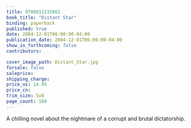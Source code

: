 ```yaml
---
title: 9780811215862
book_title: "Distant Star"
binding: paperback
published: true
date: 2004-12-01T06:00:00-04:00
publication_date: 2004-12-01T06:00:00-04:00
show_in_forthcoming: false
contributors:

cover_image_path: Distant_Star.jpg
forsale: false
saleprice:
shipping_charge:
price_us: 14.95
price_cn:
trim_size: 5x8
page_count: 160
---
```

A chilling novel about the nightmare of a corrupt and brutal dictatorship.

